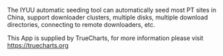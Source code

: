 The IYUU automatic seeding tool can automatically seed most PT sites in China, support downloader clusters, multiple disks, multiple download directories, connecting to remote downloaders, etc.

This App is supplied by TrueCharts, for more information please visit https://truecharts.org
